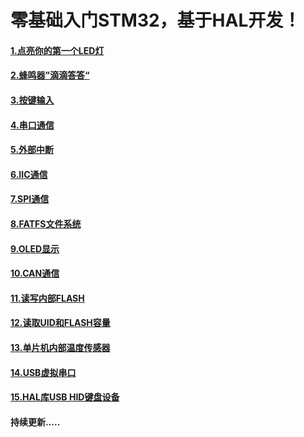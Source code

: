 # 零基础入门STM32，基于HAL开发！

#### [1.点亮你的第一个LED灯](https://gitee.com/rymcu-community/nebula-pi-stm32/blob/master/1-LED/1.%E7%82%B9%E4%BA%AE%E4%BD%A0%E7%9A%84%E7%AC%AC%E4%B8%80%E4%B8%AALED.md)

#### [2.蜂鸣器”滴滴答答“](https://gitee.com/rymcu-community/nebula-pi-stm32/blob/master/2-Buzzer/2.%E8%9C%82%E9%B8%A3%E5%99%A8.md)

#### [3.按键输入](https://gitee.com/rymcu-community/nebula-pi-stm32/blob/master/3-KEY/3.%E6%8C%89%E9%94%AE.md)

#### [4.串口通信](https://gitee.com/rymcu-community/nebula-pi-stm32/blob/master/4-USART/4.%E4%B8%B2%E5%8F%A3%E9%80%9A%E4%BF%A1.md)

#### [5.外部中断](https://gitee.com/rymcu-community/nebula-pi-stm32/blob/master/5-EXTI/5.%E5%A4%96%E9%83%A8%E4%B8%AD%E6%96%AD.md)

#### [6.IIC通信]()

#### [7.SPI通信]()

#### [8.FATFS文件系统]()

#### [9.OLED显示]()

#### [10.CAN通信]()

#### [11.读写内部FLASH]()

#### [12.读取UID和FLASH容量]()

#### [13.单片机内部温度传感器]()

#### [14.USB虚拟串口]()

#### [15.HAL库USB HID键盘设备]()



#### 持续更新.....
